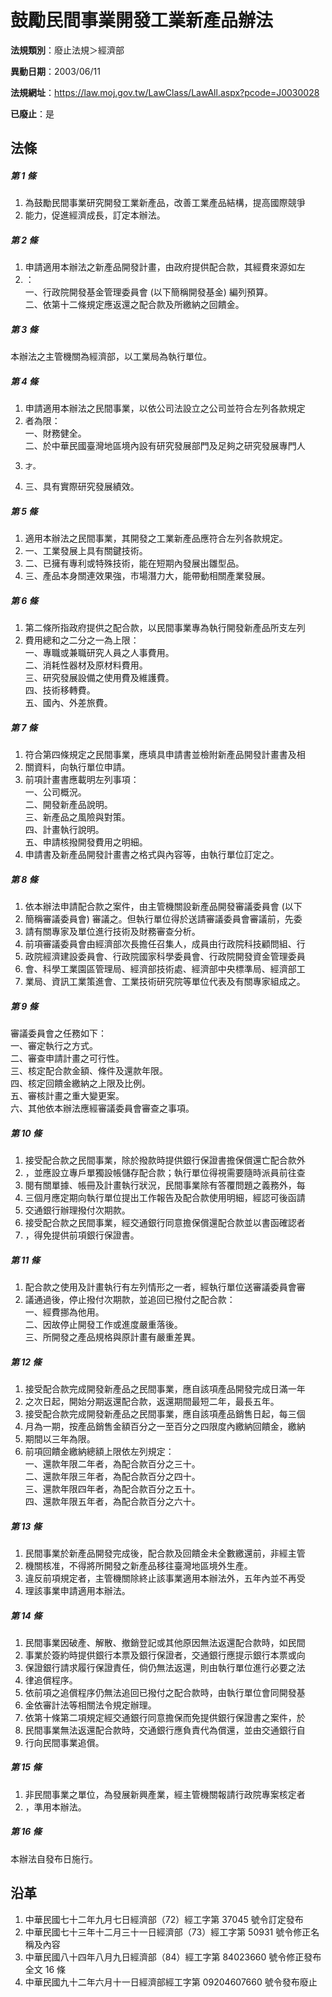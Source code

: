 # 鼓勵民間事業開發工業新產品辦法

**法規類別**：廢止法規＞經濟部

**異動日期**：2003/06/11  

**法規網址**：https://law.moj.gov.tw/LawClass/LawAll.aspx?pcode=J0030028

**已廢止**：是



## 法條
##### 第 1 條
1. 為鼓勵民間事業研究開發工業新產品，改善工業產品結構，提高國際競爭
1. 能力，促進經濟成長，訂定本辦法。

##### 第 2 條
1. 申請適用本辦法之新產品開發計畫，由政府提供配合款，其經費來源如左
1. ：  
一、行政院開發基金管理委員會 (以下簡稱開發基金) 編列預算。  
二、依第十二條規定應返還之配合款及所繳納之回饋金。

##### 第 3 條
本辦法之主管機關為經濟部，以工業局為執行單位。

##### 第 4 條
1. 申請適用本辦法之民間事業，以依公司法設立之公司並符合左列各款規定
1. 者為限：  
一、財務健全。  
二、於中華民國臺灣地區境內設有研究發展部門及足夠之研究發展專門人
1.     才。
1. 三、具有實際研究發展績效。

##### 第 5 條
1. 適用本辦法之民間事業，其開發之工業新產品應符合左列各款規定。
1. 一、工業發展上具有關鍵技術。
1. 二、已擁有專利或特殊技術，能在短期內發展出雛型品。
1. 三、產品本身關連效果強，市場潛力大，能帶動相關產業發展。

##### 第 6 條
1. 第二條所指政府提供之配合款，以民間事業專為執行開發新產品所支左列
1. 費用總和之二分之一為上限：  
一、專職或兼職研究人員之人事費用。  
二、消耗性器材及原材料費用。  
三、研究發展設備之使用費及維護費。  
四、技術移轉費。  
五、國內、外差旅費。

##### 第 7 條
1. 符合第四條規定之民間事業，應填具申請書並檢附新產品開發計畫書及相
1. 關資料，向執行單位申請。
1. 前項計畫書應載明左列事項：  
一、公司概況。  
二、開發新產品說明。  
三、新產品之風險與對策。  
四、計畫執行說明。  
五、申請核撥開發費用之明細。
1. 申請書及新產品開發計畫書之格式與內容等，由執行單位訂定之。

##### 第 8 條
1. 依本辦法申請配合款之案件，由主管機關設新產品開發審議委員會 (以下
1. 簡稱審議委員會) 審議之。但執行單位得於送請審議委員會審議前，先委
1. 請有關專家及單位進行技術及財務審查分析。
1. 前項審議委員會由經濟部次長擔任召集人，成員由行政院科技顧問組、行
1. 政院經濟建設委員會、行政院國家科學委員會、行政院開發資金管理委員
1. 會、科學工業園區管理局、經濟部技術處、經濟部中央標準局、經濟部工
1. 業局、資訊工業策進會、工業技術研究院等單位代表及有關專家組成之。

##### 第 9 條
審議委員會之任務如下：  
一、審定執行之方式。  
二、審查申請計畫之可行性。  
三、核定配合款金額、條件及還款年限。  
四、核定回饋金繳納之上限及比例。  
五、審核計畫之重大變更案。  
六、其他依本辦法應經審議委員會審查之事項。

##### 第 10 條
1. 接受配合款之民間事業，除於撥款時提供銀行保證書擔保償還亡配合款外
1. ，並應設立專戶單獨設帳儲存配合款；執行單位得視需要隨時派員前往查
1. 閱有關單據、帳冊及計畫執行狀況，民間事業除有答覆問題之義務外，每
1. 三個月應定期向執行單位提出工作報告及配合款使用明細，經認可後函請
1. 交通銀行辦理撥付次期款。
1. 接受配合款之民間事業，經交通銀行同意擔保償還配合款並以書函確認者
1. ，得免提供前項銀行保證書。

##### 第 11 條
1. 配合款之使用及計畫執行有左列情形之一者，經執行單位送審議委員會審
1. 議通過後，停止撥付次期款，並追回已撥付之配合款：  
一、經費挪為他用。  
二、因故停止開發工作或進度嚴重落後。  
三、所開發之產品規格與原計畫有嚴重差異。

##### 第 12 條
1. 接受配合款完成開發新產品之民間事業，應自該項產品開發完成日滿一年
1. 之次日起，開始分期返還配合款，返還期間最短二年，最長五年。
1. 接受配合款完成開發新產品之民間事業，應自該項產品銷售日起，每三個
1. 月為一期，按產品銷售金額百分之一至百分之四限度內繳納回饋金，繳納
1. 期間以三年為限。
1. 前項回饋金繳納總額上限依左列規定：  
一、還款年限二年者，為配合款百分之三十。  
二、還款年限三年者，為配合款百分之四十。  
三、還款年限四年者，為配合款百分之五十。  
四、還款年限五年者，為配合款百分之六十。

##### 第 13 條
1. 民間事業於新產品開發完成後，配合款及回饋金未全數繳還前，非經主管
1. 機關核准，不得將所開發之新產品移往臺灣地區境外生產。
1. 違反前項規定者，主管機關除終止該事業適用本辦法外，五年內並不再受
1. 理該事業申請適用本辦法。

##### 第 14 條
1. 民間事業因破產、解散、撤銷登記或其他原因無法返還配合款時，如民間
1. 事業於簽約時提供銀行本票及銀行保證者，交通銀行應提示銀行本票或向
1. 保證銀行請求履行保證責任，倘仍無法返還，則由執行單位進行必要之法
1. 律追償程序。
1. 依前項之追償程序仍無法追回已撥付之配合款時，由執行單位會同開發基
1. 金依審計法等相關法令規定辦理。
1. 依第十條第二項規定經交通銀行同意擔保而免提供銀行保證書之案件，於
1. 民間事業無法返還配合款時，交通銀行應負責代為償還，並由交通銀行自
1. 行向民間事業追償。

##### 第 15 條
1. 非民間事業之單位，為發展新興產業，經主管機關報請行政院專案核定者
1. ，準用本辦法。

##### 第 16 條
本辦法自發布日施行。

## 沿革
1. 中華民國七十二年九月七日經濟部（72）經工字第 37045  號令訂定發布
1. 中華民國七十三年十二月三十一日經濟部（73）經工字第 50931  號令修正名稱及內容
1. 中華民國八十四年八月九日經濟部（84）經工字第 84023660 號令修正發布全文 16 條
1. 中華民國九十二年六月十一日經濟部經工字第 09204607660  號令發布廢止
